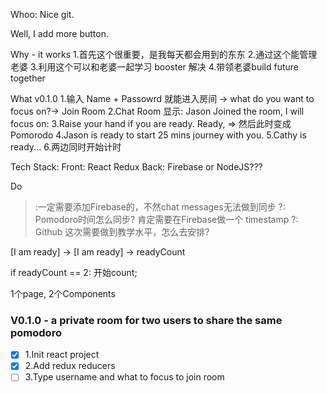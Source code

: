 Whoo: Nice git.

Well, I add more button.

Why - it works
1.首先这个很重要，是我每天都会用到的东东
2.通过这个能管理老婆
3.利用这个可以和老婆一起学习 booster 解决
4.带领老婆build future together

What
v0.1.0
1.输入 Name + Passowrd 就能进入房间 -> what do you want to focus on?-> Join Room
2.Chat Room 显示:  Jason Joined the room, I will focus on:
3.Raise your hand if you are ready. Ready, => 然后此时变成Pomorodo
4.Jason is ready to start 25 mins journey with you.
5.Cathy is ready...
6.两边同时开始计时

Tech Stack:
Front: React Redux
Back: Firebase or NodeJS???


Do
>:一定需要添加Firebase的，不然chat messages无法做到同步
?: Pomodoro时间怎么同步? 肯定需要在Firebase做一个 timestamp
?: Github 这次需要做到教学水平，怎么去安排?


[I am ready] ->
[I am ready] -> readyCount

if readyCount == 2: 开始count;

1个page, 2个Components

### V0.1.0 - a private room for two users to share the same pomodoro
- [x] 1.Init react project
- [x] 2.Add redux reducers
- [ ] 3.Type username and what to focus to join room
